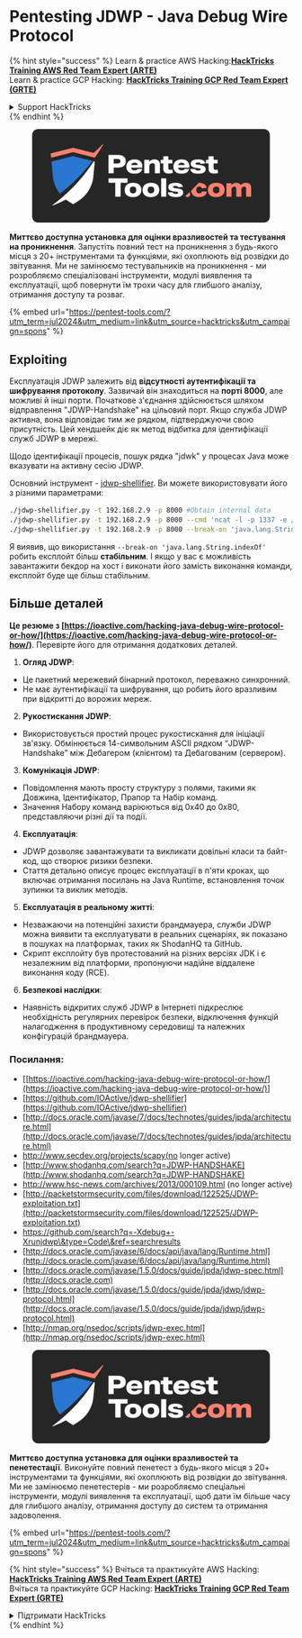 # Pentesting JDWP - Java Debug Wire Protocol

{% hint style="success" %}
Learn & practice AWS Hacking:<img src="/.gitbook/assets/arte.png" alt="" data-size="line">[**HackTricks Training AWS Red Team Expert (ARTE)**](https://training.hacktricks.xyz/courses/arte)<img src="/.gitbook/assets/arte.png" alt="" data-size="line">\
Learn & practice GCP Hacking: <img src="/.gitbook/assets/grte.png" alt="" data-size="line">[**HackTricks Training GCP Red Team Expert (GRTE)**<img src="/.gitbook/assets/grte.png" alt="" data-size="line">](https://training.hacktricks.xyz/courses/grte)

<details>

<summary>Support HackTricks</summary>

* Check the [**subscription plans**](https://github.com/sponsors/carlospolop)!
* **Join the** 💬 [**Discord group**](https://discord.gg/hRep4RUj7f) or the [**telegram group**](https://t.me/peass) or **follow** us on **Twitter** 🐦 [**@hacktricks\_live**](https://twitter.com/hacktricks\_live)**.**
* **Share hacking tricks by submitting PRs to the** [**HackTricks**](https://github.com/carlospolop/hacktricks) and [**HackTricks Cloud**](https://github.com/carlospolop/hacktricks-cloud) github repos.

</details>
{% endhint %}

<figure><img src="/.gitbook/assets/pentest-tools.svg" alt=""><figcaption></figcaption></figure>

**Миттєво доступна установка для оцінки вразливостей та тестування на проникнення**. Запустіть повний тест на проникнення з будь-якого місця з 20+ інструментами та функціями, які охоплюють від розвідки до звітування. Ми не замінюємо тестувальників на проникнення - ми розробляємо спеціалізовані інструменти, модулі виявлення та експлуатації, щоб повернути їм трохи часу для глибшого аналізу, отримання доступу та розваг.

{% embed url="https://pentest-tools.com/?utm_term=jul2024&utm_medium=link&utm_source=hacktricks&utm_campaign=spons" %}

## Exploiting

Експлуатація JDWP залежить від **відсутності аутентифікації та шифрування протоколу**. Зазвичай він знаходиться на **порті 8000**, але можливі й інші порти. Початкове з'єднання здійснюється шляхом відправлення "JDWP-Handshake" на цільовий порт. Якщо служба JDWP активна, вона відповідає тим же рядком, підтверджуючи свою присутність. Цей хендшейк діє як метод відбитка для ідентифікації служб JDWP в мережі.

Щодо ідентифікації процесів, пошук рядка "jdwk" у процесах Java може вказувати на активну сесію JDWP.

Основний інструмент - [jdwp-shellifier](https://github.com/hugsy/jdwp-shellifier). Ви можете використовувати його з різними параметрами:
```bash
./jdwp-shellifier.py -t 192.168.2.9 -p 8000 #Obtain internal data
./jdwp-shellifier.py -t 192.168.2.9 -p 8000 --cmd 'ncat -l -p 1337 -e /bin/bash' #Exec something
./jdwp-shellifier.py -t 192.168.2.9 -p 8000 --break-on 'java.lang.String.indexOf' --cmd 'ncat -l -p 1337 -e /bin/bash' #Uses java.lang.String.indexOf as breakpoint instead of java.net.ServerSocket.accept
```
Я виявив, що використання `--break-on 'java.lang.String.indexOf'` робить експлойт більш **стабільним**. І якщо у вас є можливість завантажити бекдор на хост і виконати його замість виконання команди, експлойт буде ще більш стабільним.

## Більше деталей

**Це резюме з [https://ioactive.com/hacking-java-debug-wire-protocol-or-how/](https://ioactive.com/hacking-java-debug-wire-protocol-or-how/)**. Перевірте його для отримання додаткових деталей.

1. **Огляд JDWP**:
- Це пакетний мережевий бінарний протокол, переважно синхронний.
- Не має аутентифікації та шифрування, що робить його вразливим при відкритті до ворожих мереж.

2. **Рукостискання JDWP**:
- Використовується простий процес рукостискання для ініціації зв'язку. Обмінюється 14-символьним ASCII рядком “JDWP-Handshake” між Дебагером (клієнтом) та Дебагованим (сервером).

3. **Комунікація JDWP**:
- Повідомлення мають просту структуру з полями, такими як Довжина, Ідентифікатор, Прапор та Набір команд.
- Значення Набору команд варіюються від 0x40 до 0x80, представляючи різні дії та події.

4. **Експлуатація**:
- JDWP дозволяє завантажувати та викликати довільні класи та байт-код, що створює ризики безпеки.
- Стаття детально описує процес експлуатації в п'яти кроках, що включає отримання посилань на Java Runtime, встановлення точок зупинки та виклик методів.

5. **Експлуатація в реальному житті**:
- Незважаючи на потенційні захисти брандмауера, служби JDWP можна виявити та експлуатувати в реальних сценаріях, як показано в пошуках на платформах, таких як ShodanHQ та GitHub.
- Скрипт експлойту був протестований на різних версіях JDK і є незалежним від платформи, пропонуючи надійне віддалене виконання коду (RCE).

6. **Безпекові наслідки**:
- Наявність відкритих служб JDWP в Інтернеті підкреслює необхідність регулярних перевірок безпеки, відключення функцій налагодження в продуктивному середовищі та належних конфігурацій брандмауера.

### **Посилання:**

* [[https://ioactive.com/hacking-java-debug-wire-protocol-or-how/](https://ioactive.com/hacking-java-debug-wire-protocol-or-how/)]
* [https://github.com/IOActive/jdwp-shellifier](https://github.com/IOActive/jdwp-shellifier)
* [http://docs.oracle.com/javase/7/docs/technotes/guides/jpda/architecture.html](http://docs.oracle.com/javase/7/docs/technotes/guides/jpda/architecture.html)
* http://www.secdev.org/projects/scapy(no longer active)
* [http://www.shodanhq.com/search?q=JDWP-HANDSHAKE](http://www.shodanhq.com/search?q=JDWP-HANDSHAKE)
* http://www.hsc-news.com/archives/2013/000109.html (no longer active)
* [http://packetstormsecurity.com/files/download/122525/JDWP-exploitation.txt](http://packetstormsecurity.com/files/download/122525/JDWP-exploitation.txt)
* https://github.com/search?q=-Xdebug+-Xrunjdwp\&type=Code\&ref=searchresults
* [http://docs.oracle.com/javase/6/docs/api/java/lang/Runtime.html](http://docs.oracle.com/javase/6/docs/api/java/lang/Runtime.html)
* [http://docs.oracle.com/javase/1.5.0/docs/guide/jpda/jdwp-spec.html](http://docs.oracle.com)
* [http://docs.oracle.com/javase/1.5.0/docs/guide/jpda/jdwp/jdwp-protocol.html](http://docs.oracle.com/javase/1.5.0/docs/guide/jpda/jdwp/jdwp-protocol.html)
* [http://nmap.org/nsedoc/scripts/jdwp-exec.html](http://nmap.org/nsedoc/scripts/jdwp-exec.html)

<figure><img src="/.gitbook/assets/pentest-tools.svg" alt=""><figcaption></figcaption></figure>

**Миттєво доступна установка для оцінки вразливостей та пенетестації**. Виконуйте повний пенетест з будь-якого місця з 20+ інструментами та функціями, які охоплюють від розвідки до звітування. Ми не замінюємо пенетестерів - ми розробляємо спеціальні інструменти, модулі виявлення та експлуатації, щоб дати їм більше часу для глибшого аналізу, отримання доступу до систем та отримання задоволення.

{% embed url="https://pentest-tools.com/?utm_term=jul2024&utm_medium=link&utm_source=hacktricks&utm_campaign=spons" %}

{% hint style="success" %}
Вчіться та практикуйте AWS Hacking:<img src="/.gitbook/assets/arte.png" alt="" data-size="line">[**HackTricks Training AWS Red Team Expert (ARTE)**](https://training.hacktricks.xyz/courses/arte)<img src="/.gitbook/assets/arte.png" alt="" data-size="line">\
Вчіться та практикуйте GCP Hacking: <img src="/.gitbook/assets/grte.png" alt="" data-size="line">[**HackTricks Training GCP Red Team Expert (GRTE)**<img src="/.gitbook/assets/grte.png" alt="" data-size="line">](https://training.hacktricks.xyz/courses/grte)

<details>

<summary>Підтримати HackTricks</summary>

* Перевірте [**плани підписки**](https://github.com/sponsors/carlospolop)!
* **Приєднуйтесь до** 💬 [**групи Discord**](https://discord.gg/hRep4RUj7f) або [**групи Telegram**](https://t.me/peass) або **слідкуйте** за нами в **Twitter** 🐦 [**@hacktricks\_live**](https://twitter.com/hacktricks\_live)**.**
* **Діліться хакерськими трюками, надсилаючи PR до** [**HackTricks**](https://github.com/carlospolop/hacktricks) та [**HackTricks Cloud**](https://github.com/carlospolop/hacktricks-cloud) репозиторіїв на GitHub.

</details>
{% endhint %}
